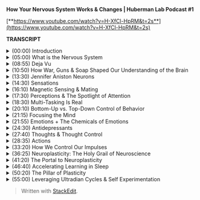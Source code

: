 **How Your Nervous System Works & Changes | Huberman Lab Podcast #1**

[**https://www.youtube.com/watch?v=H-XfCl-HpRM&t=2s**](https://www.youtube.com/watch?v=H-XfCl-HpRM&t=2s)

**TRANSCRIPT**

<details>
<summary>(00:00) Introduction</summary>
-
    
Welcome to the Huberman Lab Podcast, where we discuss science and science-based tools for everyday life. (upbeat guitar music) I'm Andrew Huberman, and I'm a professor of neurobiology and ophthalmology at Stanford School of Medicine.
    
For today's podcast, we're going to talk about the parts list of the nervous system. Now, that might sound boring, but these are the bits and pieces that, together, make up everything about your experience of life, from what you think about to what you feel, what you imagine, and what you accomplish from the day you're born until the day you die. That parts list is really incredible because it has a history associated with it that really provides a window into all sorts of things, like engineering, warfare, religion, and philosophy. So I'm going to share with you the parts list that makes up who you are through the lens of some of those other aspects of life and other aspects of the history of the discovery of the nervous system. By the end of this podcast, I promise you're going to understand a lot more about how you work and how to apply that knowledge. There's going to be a little bit of story; there's going to be a lot of discussion about the people who made these particular discoveries; there'll be a little bit of technical language; there's no way to avoid that. But at the end, you're going to have in hand what will be the equivalent of an entire semester of learning about the nervous system and how you work.

So, a few important points before we get started. I am not a medical doctor; that means I don't prescribe anything. I'm a professor, so sometimes, I'll profess things. In fact, I profess a lot of things. We are going to talk about some basic functioning of the nervous system parts and etc., but we're also going to talk about how to apply that knowledge. That said, your healthcare — your wellbeing — is your responsibility. So anytime we talk about tools, please filter it through that responsibility. Talk to a healthcare professional if you're going to explore any new tools or practices, and be smart in your pursuit of these new tools. Also, I want to emphasize that this podcast and the other things I do on social media are my personal goal of bringing zero cost to consumer information to the general public; it is separate from my role at Stanford University. 
  
In that spirit, I really want to thank the sponsors of today's podcast. The first one is Athletic Greens, which is an all-in-one drink. It's a greens drink that has vitamins, minerals, probiotics, prebiotics. I've been using Athletic Greens since 2012, so I'm really delighted that they're sponsoring the podcast. The reason I like it is because I like vitamins and minerals; I think they're important to my health, and it can be kind of overwhelming to know what to take in that landscape. So by taking one thing that also happens to taste really good, I get all the vitamins, minerals, etc., that I need. There's also a lot of data out there now about the importance of the gut microbiome for immune health and for the gut brain access, all these things. And the probiotics and prebiotics are important to me for that reason. If you want to try Athletic Greens, you can go to athleticgreens.com/huberman, and put in the code word "Huberman" at checkout. If you do that, they'll send you a year's supply of vitamin D3 and K2. There's a lot in the news lately about the importance of vitamin D3. We can all get vitamin D3 from sunlight, but many of us aren't getting enough sunlight. Vitamin D3 has been shown to be relevant to the immune system and the hormone systems, etc. So once again that's athleticgreens.com/huberman, enter "Huberman" at checkout, and you get the year's supply of D3 and K2 along with your Athletic Greens. 
  
This podcast is also brought to us by Inside Tracker, which is a health monitoring company. It uses blood tests and saliva tests to look at things like DNA and metabolic markers and monitors your hormones — a huge number of different parameters of health that really can only be measured accurately through blood and saliva tests. I use Inside Tracker because I'm a big believer in data. There's a lot of aspects to our biology that can only be accurately measured by way of blood tests and saliva tests. The thing that's really nice about Inside Tracker is that, rather than just giving you a bunch of numbers back of the levels of these things in your body, it gives you — through a really simple platform — information about what to do with all those levels of hormones and metabolic markers, etc. It also has a feature which is particularly interesting, which is it measures your inner age, which is more a measure of your biological age as opposed to your chronological age. And all that information is organized so that you can make changes in your nutritional regimes or your exercise regimes and watch how those markers change over time. So if you want to try Inside Tracker, you can go to insidetracker.com/huberman, and they'll give you 25% off at checkout.
</details>

<details>
<summary>(05:00) What is the Nervous System</summary>
-
    
So let's talk about the nervous system. The reason I say "your nervous system" and not "your brain" is because your brain is actually just one piece of this larger, more important thing, frankly, that we call the nervous system. The nervous system includes your brain and your spinal cord but also all the connections between your brain and your spinal cord and the organs of your body. It also includes, very importantly, all the connections between your organs back to your spinal cord and brain. So the way to think about how you function — at every level, from the moment you're born until the day you die, everything you think and remember and feel and imagine — is that your nervous system is this continuous loop of communication between the brain, spinal cord, and body — and body, spinal cord, and brain. In fact, we really can't even separate them. It's one continuous loop.
    
You may have heard of something called a Mobius strip. A Mobius strip is almost like one of these impossible figures that, no matter which angle you look at it from, you can't tell where it starts and where it ends. And that's really how your nervous system is built. That's the structure that allows you to, for instance, deploy immune cells, [or] to release cells that will go kill infection when you're in the presence of infection. Most people just think about that as a function of the immune system, but actually, it's your nervous system that tells organs, like your spleen, to release killer cells that go and hunt down those bacterial and viral invaders and gobble them up. If you have a stomachache, for instance, sure, you feel that in your stomach, but it's really your nervous system that's causing the stomachache. The "ache" aspect of it is a nervous system feature. So when we want to talk about experience or we want to talk about how to change the self in any way, we really need to think about the nervous system first. It is fair to say that the nervous system governs all other biological systems of the body, and it's also influenced by those other biological systems.
    
So, if we're talking about the nervous system, we need to get a little specific about what we mean. It's not just this big loop of wires. In fact, there's a interesting story about that because, at the turn of the sort of 1800s to 1900s, it actually was believed that our nervous system was just one giant cell. But two guys — the names aren't super important, but in fairness to their important discovery, Ramon y Cajal, a Spaniard, [and] Camillo Golgi, an Italian guy — figured out how to label or stain the nervous system in a way that revealed, "oh my goodness, we're actually made up of trillions of these little cells — nerve cells — that are called neurons."
    
And that's what a neuron is. It's just a nerve cell. They also saw that those nerve cells weren't touching one another; they're actually separated by little gaps. And those little gaps you may have heard of before; they're called synapses. Those synapses are where the chemicals from one neuron are kind of spit out or vomited into. And then, the next nerve cell detects those chemicals and then passes electricity down its length to the next nerve cell, and so forth.
    
So, really, the way to think about your body and your thoughts and your mind is that you are a flow of electricity, right? There's nothing mystical about this. You're a flow of electricity between these different nerve cells. And depending on which nerve cells are active, you might be lifting your arm or lowering your arm. You might be seeing something and perceiving that it's red, or you might be seeing something and perceiving that it's green, all depending on which nerve cells are electrically active at a given moment. The example of perceiving red or perceiving green is a particularly good example, because so often, our experience of the world makes it seem as if these things that are happening outside us are actually happening inside us.
</details>

<details>
<summary>(08:55) Deja Vu</summary>
-
    
But the language of the nervous system is just electricity. It's just like a Morse code of some sort, or the syllables and words and consonants and vowels of language. It just depends on how they're assembled, what order.
    
And so that brings us to the issue of how the nervous system works. The way to think about how the nervous system works is that our experiences, our memories — everything — is sort of like the keys on a piano being played in a particular order, right? If I play the keys on a piano in a particular order and with a particular intensity, that's a given song. We can make that analogous to a given experience. It's not really that the key, you know, A sharp or E flat is the song. It's just one component of the song. So when you hear that, you know, for instance, there's a brain area called the hippocampus, which [is] involved in memory. Well, it's involved in memory, but it's not that memories are stored there as, you know, sentences. They're stored there as patterns of electricity in neurons that, when repeated, give you the sense that you are experiencing the thing again. In fact, deja vu — the sense that what you're experiencing is so familiar and like something that you've experienced previously — is merely that the neurons that were active in one circumstance are now becoming active in the same circumstance again. And so it's really just like hearing the same song maybe not played on a piano, but next time on a classical guitar — there's something similar about that song, even though it's being played on two different instruments. So, I think it's important that people understand the parts of their nervous system, and that it includes so much more than just the brain, and that there are these things, neurons and synapses. But really, that it's the electrical activity of these neurons that dictates our experience. So if the early 1900s were when these neurons were discovered, certainly a lot has happened since then.
</details>

<details>
<summary>(10:50) How War, Guns & Soap Shaped Our Understanding of the Brain</summary>
-
  
And in that time between the early 1900s and now, there's some important events that actually happened in history that gave us insight into how the nervous system works. One of the more surprising ones was actually warfare. So, as most everybody knows, in warfare, people get shot, and people often die, but many people get shot and they don't die. And in WWI, there were some changes in artillery — in bullets — that made for a situation where bullets would enter the body and brain at very discrete locations and would go out the other side of the body or brain and also make a very small hole at that exit location, and in doing so, produced a lot of naturally occurring lesions of the nervous system. Now you say, okay, well, how does that relate to neuroscience? Well, unlike previous years, where a lot of the artillery would create these big, sort of, holes as the bullets would blow out of the brain or body — I know this is rather gruesome — when the holes were very discrete, they entered at one point and left at another point, they would take out or destroy very discrete bits of neural tissue, of the nervous system. So people were coming back from war with holes in their brain and in other parts of their nervous system that were limited to very specific locations. In addition to that, there was some advancement in the cleaning of wounds that happened, so many more people were surviving.
    
What this meant was that neurologists now had a collection of patients that would come back and they'd have holes in very specific locations of their brain. And they'd say things like, "Well, I can recognize faces but I can't recognize who those faces belong to. I know it's a face, but I don't know who it belongs to." And after that person eventually died, the neurologist would figure out, ah, I've had 10 patients that all told me that they couldn't recognize faces, and they all had these bullet holes that went through a particular region of the brain. And that's how we know a lot about how particular brain regions like the hippocampus work. In fact, some of the more amazing examples of this were, people would come back and they, for instance, would speak in complete gibberish, whereas previously they could speak normally. And even though they were speaking in complete gibberish, they could understand language perfectly. That's how we know that speech and language are actually controlled by separate portions of the nervous system. And there are many examples like that.
</details>

<details>
<summary>(13:30) Jennifer Aniston Neurons</summary>
-
  
People that couldn't recognize the faces of famous people or — and that actually brings us to an interesting example in modern times — many, many years later, in the early 2000s, there was actually a paper that was published in the journal "Nature" — excellent journal — showing that, in a human being, a perfectly healthy human being, there was a neuron that would become electrically active only when the person viewed the picture of Jennifer Aniston, the actress. So, literally, a neuron that represented Jennifer Aniston — so-called Jennifer Aniston cells — neuroscientists know about the Jennifer Aniston cells. If you can recognize Jennifer Aniston's face, you have Jennifer Aniston neurons, and presumably, you also have neurons that can recognize the faces of other famous and non-famous people. So that indicates that our brain is really a map of our experience. We come into the world and our brain has a kind of bias towards learning particular kinds of things; it's ready to receive information and learn that information, but the brain is really a map of experience.
</details>

<details>
<summary>(14:30) Sensations</summary>
-
  
So let's talk about what experience really is. What does it mean for your brain to work? Well, I think it's fair to say that the nervous system really does five things, maybe six.
    
The first one is sensation. So this is important to understand for any and all of you that want to change your nervous system or to apply tools to make your nervous system work better. Sensation is a non-negotiable element of your nervous system. You have neurons in your eye that perceive certain colors of light and certain directions of movement. You have neurons in your skin that perceive particular kinds of touch, like light touch, or firm touch, or painful touch. You have neurons in your ears that perceive certain sounds. Your entire experience of life is filtered by these, what we call "sensory receptors," if you want to know what the name is. So this always raises an interesting question. People ask, well, is there much more out there? Is there a lot more happening in the world that I'm not experiencing or that humans aren't experiencing? And the answer, of course, is yes, there are many species on this planet that are perceiving things that we will never perceive unless we apply technology. The best example I could think of off the top of my head would be something like infrared vision. There are snakes out there — pit vipers and so forth — that can sense heat emissions from other animals. They don't actually see their shape. They sense their heat shape and their heat emissions. Humans can't do that unless, of course, they put on infrared goggles or something that would allow them to detect those heat emissions.
</details>
  
<details>
<summary>(16:10) Magnetic Sensing & Mating</summary>
-
  
There are turtles and certain species of birds that migrate long distances that can detect magnetic fields because they have neurons — again, it's the nervous system that allows them to do this. So they have neurons in their nose and in their head that allow them to migrate along magnetic fields in order to — as amazing as this sounds — go from one particular location in the ocean, thousands of miles away to all aggregate on one particular beach at a particular time of year so that they can mate, lay eggs, and then wander back off into the sea to die. And then their young will eventually hatch; those cute little turtles will shuffle to the ocean, swim off and go do the exact same thing. They don't migrate that distance by vision; they don't do it by smell; they do it by sensing magnetic fields. And many other species do these incredible things. We don't, humans are not magnetic sensing organisms. We can't do that because we don't have receptors that sense magnetic fields. There's some data that maybe some humans can sense magnetic fields but you should be very skeptical of anyone that's convinced that they can do that with any degree of robustness or accuracy, because even the people that can do this aren't necessarily aware that they can. Maybe a topic for a future podcast. So we have sensation, then we have perception.
</details>

<details>
<summary>(17:30) Perceptions & The Spotlight of Attention</summary>
-
  
Perception is our ability to take what we're sensing and focus on it, and make sense of it, to explore it, to remember it. So really, perceptions are just whichever sensations we happen to be paying attention to at any moment. And you can do this right now. You can experience perception and the difference between perception and sensation very easily. If, for instance, I tell you to pay attention to the contact of your feet — the bottoms of your feet — with whatever surface they happen to be in contact with — maybe it's shoes, maybe it's the floor — if your feet are up maybe it's air. The moment you place your, what we call "the spotlight of attention" or "the spotlight of perception" on your feet, you are now perceiving what was happening there, what was being sensed there. The sensation was happening all along, however. So while sensation is not negotiable — you can't change your receptors unless you adopt some new technology — perception is under the control of your attention.
</details>

<details>
<summary>(18:30) Multi-Tasking Is Real</summary>
-
  
And the way to think about attention is, it's like a spotlight, except it's not one spotlight. You actually have two attentional spotlights. Anyone that tells you you can't multitask, tell them they're wrong. And if they disagree with you, tell them to contact me because in old world primates, of which humans are, we are able to do what's called covert attention. We can place a spotlight of attention on something, for instance, something we're reading or looking at or someone that we're listening to. And we can place a second spotlight of attention on something we're eating and how it tastes, or our child running around in the room, or my dog. You can split your attention into two locations, but of course you can also bring your attention, that is, your perception, to one particular location. You can dilate your attention, kind of like making a spotlight more diffuse, or you can make it more concentrated. This is very important to understand if you're going to think about tools to improve your nervous system, whether or not that tool is in the form of a chemical that you decide to take — maybe a supplement to increase some chemical in your brain if that's your choice — or a brain machine device, or you're going to try and learn something better by engaging in some focus or motivated pursuit for some period of time each day. Attention is something that is absolutely under your control, in particular when you're rested. And we'll get back to this. But when you are rested, and we'll define rest very clearly, you are able to direct your attention in very deliberate ways.
</details>

<details>
<summary>(20:10) Bottom-Up vs. Top-Down Control of Behavior</summary>
-
  
And that's because we have something in our nervous system which is sort of like a two way street. And that two way street is a communication between the aspects of our nervous system that are reflexive and the aspects of our nervous system that are deliberate. So we all know what it's like to be reflexive. You go through life, you're walking. If you already know how to walk, you don't think about your walking. You just walk. And that's because the nervous system wants to pass off as much as it can to reflexive action. That's called bottom-up processing. It really just means that information is flowing in through your senses — regardless of what you're perceiving — that information is flowing up, and it's directing your activity. But at any moment — for instance, let's say a car screeches in front of you around the corner, and you suddenly pause. You are now moving into deliberate action. You would start looking around in a very deliberate way. The nervous system can be reflexive in its action or it can be deliberate.
</details>

<details>
<summary>(21:15) Focusing the Mind</summary>
-
  
If reflexive action tends to be what we call bottom-up, deliberate action and deliberate perceptions and deliberate thoughts are top down. They require some effort and some focus. But that's the point, you can decide to focus your attention and energy on anything you want. You can decide to focus your behavior in any way you want. But it will always feel like it requires some effort and some strain. Whereas, when you're in reflexive mode — just walking and talking and eating and doing your thing — it's going to feel very easy. And that's because your nervous system is basically wired up to be able to do most things easily without much metabolic demand, without consuming much energy, but the moment you try and do something very specific, you're going to feel a sort of mental friction. It's going to be challenging.
</details>

<details>
<summary>(21:55) Emotions + The Chemicals of Emotions</summary>
-
  
So we've got sensations, perceptions, and then we've got things that we call feelings/emotions. And these get a little complicated because almost all of us, I would hope all of us, are familiar with things like happiness and sadness or boredom or frustration. Scientists argue like crazy — neuroscientists and psychologists and philosophers, for that matter — argue like crazy about what these are and how they work. Certainly, emotions and feelings are the product of the nervous system. They involve the activity of neurons. But as I mentioned earlier, neurons are electrically active, but they also release chemicals. And there's a certain category of chemicals that has a very profound influence on our emotional states — they're called neuromodulators, and those neuromodulators have names that probably you've heard of before. Things like dopamine and serotonin and acetylcholine [and] epinephrine. Neuromodulators are really interesting because they bias which neurons are likely to be active and which ones are likely to be inactive. A simple way to think about neuromodulators is they are sort of like playlists that you would have on any kind of device where you're going to play particular categories of music. So, for instance, dopamine, which is often discussed as the molecule of reward or joy, it is involved in reward. And it does tend to create a sort of upbeat mood when released in appropriate amounts in the brain. But the reason it does that is because it makes certain neurons and neural circuits, as we call them, more active and others less active. Okay. So serotonin, for instance, is a molecule that, when released, tends to make us feel really good with what we have, our, sort of, internal landscape and the resources that we have, whereas dopamine, more than being a molecule of reward, is really more a molecule of motivation toward things that are outside us and that we want to pursue. And we can look at healthy conditions or situations like being in pursuit of a goal where, every time we accomplish something en route to that goal, a little bit of dopamine is released and we feel more motivation, that happens. We can also look at the extreme example of something like mania, where somebody is so relentlessly in pursuit of external things, like money and relationships, that they're sort of in this delusional state of thinking that they have the resources that they need in order to pursue all these things when, in fact, they don't. So these neuromodulators can exist in normal levels, low levels, high levels.
</details>

<details>
<summary>(24:30) Antidepressants</summary>
-
  
And that actually gives us a window into a very important aspect of neuroscience history that all of us are impacted by today, which is the discovery of antidepressants and so-called anti-psychotics. In the 1950s, '60s, and '70s, it was discovered that there are compounds — chemicals — that can increase or decrease serotonin, that can increase or decrease dopamine. And that led to the development of most of what we call antidepressants.

Now, the trick here or the problem is that most of these drugs, especially in the 1950s and '60s, they would reduce serotonin, but they would also reduce dopamine, or they would increase serotonin, but they would also increase some other neuromodulator chemical. And that's because all these chemical systems in the body, but the neuromodulators in particular, have a lot of receptors. Now, these are different than the receptors we were talking about earlier. The receptors I'm talking about now are sort of like parking spots where dopamine is released. And if it attaches to a receptor, say, on the heart, it might make the heart beat faster because there's a certain kind of receptor on the heart. Whereas, if dopamine is released and goes and attaches to muscle, it might have a completely different effect on the muscle. And in fact, it does.

So different receptors on different organs of the body are the ways that these neuromodulators can have all these different effects on different aspects of our biology. This is most salient in the example of some of the antidepressants that have sexual side effects or that blunt appetite or that blunt motivation. You know, many of these, which increase serotonin, can be very beneficial for people. It can elevate their mood. It can make them feel better. But they also if their, the doses are too high, or if that particular drug isn't right for somebody, that person experiences challenges with motivation or appetite or libido because serotonin is binding to receptors in the areas of the brain that control those other things as well.

So we talked about sensation. We talked about perception. When we talk about feelings, we have to consider these neuromodulators. And we have to consider also that feelings and emotions are contextual. In some cultures, showing a lot of joy or a lot of sadness is entirely appropriate, in other cultures it's considered inappropriate. So I don't think it's fair to say that there is a "sadness circuit" or area of the brain, or a "happiness circuit" or area of the brain. However, it is fair to say that certain chemicals and certain brain circuits tend to be active when we are in motivated states, tend to be active when we are in non-motivated lazy states, tend to be active when we are focused, and tend to be active when we are not focused. I want to emphasize, also, that emotions are something that we generally feel are not under our control. We feel like they kind of geyser up within us and they just kind of happen to us. And that's because they are somewhat reflexive. We don't really set out with a deliberate thought to be happy or a deliberate thought to be sad. We tend to experience them in kind of a passive, reflexive way. And that brings us to the next thing, which are thoughts.
</details>

<details>
<summary>(27:40) Thoughts & Thought Control</summary>
-
  
Thoughts are really interesting because in many ways they're like perceptions, except that they draw on not just what's happening in the present but also things we remember from the past and things that we anticipate about the future. The other thing about thoughts that's really interesting is that thoughts can be both reflexive — they can just be occurring all the time sort of like pop-up windows on a poorly filtered web browser — or they can be deliberate. We can decide to have a thought. In fact, right now you could decide to have a thought just like you would decide to write something out on a piece of paper. You could decide that you're listening to a podcast, that you are in a particular location. You're not just paying attention to what's happening, you're directing your thought process. And a lot of people don't understand or at least appreciate that the thought patterns and the neural circuits that underlie thoughts can actually be controlled in this deliberate way.
</details>

<details>
<summary>(28:35) Actions</summary>
-
  
And then, finally, there are actions. Actions or behaviors are perhaps the most important aspect of our nervous system. Because, first of all, our behaviors are actually the only thing that are going to create any fossil record of our existence. You know, after we die, the nervous system deteriorates, our skeleton will remain. But it's, you know, in the moment of experiencing something very joyful or something very sad, it can feel so all encompassing that we actually think that it has some meaning beyond that moment. But actually, for humans — and I think for all species — the sensations, the perceptions and the thoughts and the feelings that we have in our lifespan — none of that is actually carried forward except the ones that we take and we convert into actions such as writing, actions such as words, actions such as engineering new things. And so the fossil record of our species and each one of us is really through action.

And that, in part, is why so much of our nervous system is devoted to converting sensation, perceptions, feelings, and thoughts into actions. In fact, the great neuroscientist or physiologist, Sherrington, won a Nobel prize for his work in mapping some of the circuitry, the connections between nerve cells that give rise to movement. And he said, "Movement is the final common pathway." The other way to think about it is that one of the reasons that our central nervous system — our brain and spinal cord — include this stuff in our skull but also connects so heavily to the body, is because most everything that we experience, including our thoughts and feelings, was really designed to either impact our behavior or not. And the fact that thoughts allow us to reach into the past and anticipate the future and not just experience what's happening in the moment gave rise to an incredible capacity for us to engage in behaviors that are not just for the moment, they're based on things that we know from the past and that we would like to see in the future.

And this aspect of our nervous system, of creating movement, occurs through some very simple pathways. The reflexive pathway basically includes areas of the brain stem we call central pattern generators. When you walk — provided you already know how to walk — you are basically walking because you have these central pattern generators — groups of neurons that generate right foot, left foot, right foot, left foot kind of movement. However, when you decide to move in a particular deliberate way that requires a little more attention, you start to engage areas of your brain for top-down processing where your forebrain works from the top down to control those central pattern generators, so that maybe it's right foot, right foot, left foot, right foot, right foot, left foot, if, maybe, you're hiking along some rocks or something. And you have to engage in that kind of movement.

So movement, just like thoughts, can be either reflexive or deliberate. And when we talk about deliberate, I want to be very specific about how your brain works in a deliberate way because it gives rise to a very important feature of the nervous system that we're going to talk about next, which is your ability to change your nervous system. And what I'd like to center on for a second is this notion of "What does it mean for the nervous system to do something deliberately?" Well, when you do something deliberately, you pay attention — you are bringing your perception — to an analysis of three things: duration — how long something is is going to take or should be done; path — what you should be doing; and outcome — if you do something for a given length of time, what's going to happen. Now when you're walking down the street or you're eating or you're just talking reflexively, you're not doing this — what I call — "DPO" — duration, path, outcome — type of deliberate function in your brain and nervous system. But the moment you decide to learn something or to resist speaking or to speak up when you would rather be quiet, anytime you're deliberately forcing yourself over a threshold, you're engaging these brain circuits and these nervous system circuits that suddenly make it feel as if something is challenging. Something has changed. Well, what's changed? What's changed is that when you engage in this "duration, path, and outcome" type of thinking or behavior or way of being, you start to recruit these neuromodulators that are released from particular areas of your brain, and also, it turns out, from your body, and they start cuing to your nervous system. Something's different. Something's different now about what I'm doing. Something's different about what I'm feeling.
</details>

<details>
<summary>(33:20) How We Control Our Impulses</summary>
-
  
Let's give an example where, perhaps, somebody says something that's triggering to you. You don't like it. And you know you shouldn't respond. You feel like, "Oh, I shouldn't respond, I shouldn't respond, I shouldn't respond." You're actively suppressing your behavior through top-down processing. Your forebrain is actually preventing you from saying the thing that you know you shouldn't say or that, maybe, you should wait to say or say in a different form. This feels like agitation and stress because you're actually suppressing a circuit. We actually can see examples of what happens when you're not doing this well. Some of the examples come from children. If you look at young children, they don't have the forebrain circuitry to engage in this top down processing until they reach age 22, even 25. But in young children, you see this in a really robust way. You'll see they'll be rocking back and forth; it's hard for them to sit still because those central pattern generators are constantly going in the background, whereas adults can sit still. A kid sees a piece of candy that it wants and will just reach out and grab it, whereas an adult probably would ask if they could have a piece or wait until they were offered a piece in most cases.
    
People that have damage to the certain areas of the frontal lobes don't have this kind of restriction. They'll just blurt things out. They'll just say things. We all know people like this. Impulsivity is a lack of top down control, a lack of top-down processing. The other thing that will turn off the forebrain and make it harder to [do] top-down processing is a couple of drinks containing alcohol. The removal of inhibition is actually a removal of neural inhibition, of nerve cells suppressing the activity of other nerve cells. And so when you look at people that have damage to their frontal lobes, or you look at puppies, or you look at young children, everything's a stimulus. Everything is a potential interaction for them. And they have a very hard time restricting their behavior and their speech.

So a lot of the motor system is designed to just work in a reflexive way. And then when we decide we want to learn something or do something or not do something, we have to engage in this top-down restriction. And it feels like agitation because it's accompanied by the release of a neuromodulator called norepinephrine, which, in the body, we call adrenaline. And it actually makes us feel agitated. So for those of you that are trying to learn something new or to learn to suppress your responses or be more deliberate and careful in your responses, that is going to feel challenging for a particular reason. It's going to feel challenging because the chemicals in your body that are released in association with that effort are designed to make you feel kind of agitated. That low-level tremor that sometimes people feel when they're really, really angry is actually a chemically induced low-level tremor. And it's the, what I call, "limbic friction." There's an area of your brain that's involved in our more primitive reflexive responses called the limbic system. And the frontal cortex is in a friction, it's in a tug of war with that system all the time, unless, of course, you have damage to the frontal lobe or you've had too much to drink or something. In which case you tend to just say and do whatever.
</details>

<details>
<summary>(36:25) Neuroplasticity: The Holy Grail of Neuroscience</summary>
-
  
And so, this is really important to understand because if you want to understand neuroplasticity — you want to understand how to shape your behavior, how to shape your thinking, how to change how you're able to perform in any context — the most important thing to understand is that it requires top-down processing; it requires this feeling of agitation. In fact, I would say the agitation and strain is the entry point to neuroplasticity. So let's take a look at what neuroplasticity is. Let's explore it not as the way it's normally talked about in modern culture — "neuroplasticity, plasticity is great." Well, what exactly do people mean?

Plasticity itself is just a process by which neurons can change their connections and the way they work so that you can go from things being very challenging and deliberate, requiring a lot of effort and strain, to them being reflexive. And typically, when we hear about plasticity, we're thinking about positive or what I call adaptive plasticity. A lot of plasticity can be induced, for instance by brain damage, but that's generally not the kind of plasticity that we want. So when I say plasticity, unless I say otherwise, I mean adaptive plasticity. And in particular, most of the neuroplasticity that people want is self-directed plasticity.
    
Because if there's one truism to neuroplasticity, it's that, from birth until about age 25, the brain is incredibly plastic. Kids are learning all sorts of things, but they can learn it passively. They don't have to work too hard or focus too hard — although focus helps — to learn new things, acquire new languages, acquire new skills. But if you're an adult and you want to change your neural circuitry at the level of emotions or behavior or thoughts or anything really, you absolutely need to ask two important questions. One, what particular aspect of my nervous system am I trying to change? Meaning, am I trying to change my emotions or my perceptions, my sensations? And which ones are available for me to change? And then the second question is, how are you going to go about that? What is the structure of a regimen to engage neuroplasticity? And it turns out that the answer to that second question is governed by how awake or how sleepy we are. So let's talk about that next.
    
Neuroplasticity is the ability for these connections in the brain and body to change in response to experience. And what's so incredible about the human nervous system, in particular, is that we can direct our own neural changes. We can decide that we want to change our brain. In other words, our brain can change itself, and our nervous system can change itself. And the same can't be said for other organs of the body. Even though our other organs of the body have some ability to change, they can't direct it. They can't think and decide, you know your gut doesn't say, "Oh, you know, I want to be able to digest spicy foods better, so I'm going to rearrange the connections to be able to do that." Whereas your brain can decide that you want to learn a language or you want to be less emotionally reactive or more emotionally engaged, and you can undergo a series of steps that will allow your brain to make those changes so that eventually it becomes reflexive for you to do that, which is absolutely incredible.

For a long time, it was thought that neuroplasticity was the unique gift of young animals and humans, that it could only occur when we're young. And, in fact, a young brain is incredibly plastic. Children can learn three languages without an accent reflexively, whereas adults, it's very challenging. It takes a lot more effort and strain, a lot more of that "duration, path, outcome" kind of thinking in order to achieve those plastic changes. We now know, however, that the adult brain can change in response to experience. Nobel prizes were given for the understanding that the young brain can change very dramatically. I think one of the most extreme examples would be, for people that are born blind from birth, they use the area of their brain, that normally would be used for visualizing objects and colors and things outside of them, for Braille reading. In brain imaging studies it's been shown that, you know, people who are blind from birth, when they Braille read, the area of the brain that would normally light up, if you will, for vision, lights up for braille reading. So that real estate is reallocated for an entirely different function. If someone is made blind in adulthood, it's unlikely that their entire visual brain will be taken over by the areas of the brain that are responsible for touch. However, there's some evidence that areas of the brain that are involved in hearing and touch can kind of migrate into that area. And there's a lot of interest now in trying to figure out how more plasticity can be induced in adulthood, more positive plasticity.
</details>

<details>
<summary>(41:20) The Portal to Neuroplasticity</summary>
-
  
And in order to understand that process, we really have to understand something that might at first seem totally divorced from neuroplasticity, but actually lies at the center of neuroplasticity. And for any of you that are interested in changing your nervous system so that something that you want can go from being very hard, or seem almost impossible and out of reach, to being very reflexive, this is especially important to pay attention to.

Plasticity in the adult human nervous system is gated, meaning it is controlled by neuromodulators. These things that we talked about earlier, dopamine, serotonin, and one in particular called acetylcholine, are what open up plasticity. They literally unveil plasticity and allow brief periods of time in which whatever information, whatever thing we're sensing or perceiving or thinking, whatever emotions we feel, can literally be mapped in the brain such that, later, it will become much easier for us to experience and feel that thing. Now, this has a dark side and a positive side.

The dark side is it's actually very easy to get neuroplasticity as an adult through traumatic or terrible or challenging experiences. But the important question is to say, why is that? And the reason that's the case is because, when something very bad happens, there's the release of two sets of neuromodulators in the brain: epinephrine, which tends to make us feel alert and agitated, which is associated with most bad circumstances; and acetylcholine, which tends to create a even more intense and focused perceptual spotlight. Remember earlier, we were talking about perception and how it's kind of like a spotlight. Acetylcholine makes that light particularly bright and particularly restricted to one region of our experience. And it does that by making certain neurons in our brain and body active, much more than all the rest. So acetylcholine is sort of like a highlighter marker upon which neuroplasticity then comes in later and says, wait, which neurons were active in this particularly alerting phase of whatever, you know, day or night, whenever this thing happened.

So the way it works is this: You can think of epinephrine as creating this alertness and this kind of unbelievable level of increased attention compared to what you were experiencing before, and you can think of acetylcholine as being the molecule that highlights whatever happens during that period of heightened alertness. So just to be clear, it's, epinephrine creates the alertness, that's coming from a subset of neurons in the brain stem if you're interested, and acetylcholine, coming from an area of the forebrain, is tagging or marking the neurons that are particularly active during this heightened level of alertness. Now that marks the cells, the neurons, and the synapses for strengthening, for becoming more likely to be active in the future even without us thinking about it. Okay?
    
So in bad circumstances, this all happens without us having to do much. When we want something to happen, however, we want to learn a language, we want to learn a new skill, we want to become more motivated, what do we know for certain? We know that that process of getting neuroplasticity — so that we have more focus, more motivation — absolutely requires the release of epinephrine. We have to have alertness in order to have focus, and we have to have focus in order to direct those plastic changes to particular parts of our nervous system. Now, this has immense implications in thinking about the various tools, whether or not those are chemical tools or machine tools or just self-induced regimens of how long or how intensely you're going to focus in order to get neuroplasticity.

But there's another side to it. The dirty secret of neuroplasticity is that no neuroplasticity occurs during the thing you're trying to learn, during the terrible event, during the great event. During the thing that you're really trying to shape and learn, nothing is actually changing between the neurons that is going to last. All the neuroplasticity, the strengthening of the synapses — the addition, in some cases, of new nerve cells, or at least connections between nerve cells — all of that occurs at a very different phase of life, which is when we are in sleep and non-sleep deep rest. And so, neuroplasticity, which is the kind of holy grail of human experience of, you know, this is the New Year and everyone's thinking New Year's resolutions. And right now, perhaps everything's organized and people are highly motivated, but what happens in March or April or May? Well, that all depends on how much attention and focus one can continually bring to whatever it is they're trying to learn, so much so that agitation and a feeling of strain are actually required for this process of neuro-plasticity to get triggered.
</details>

<details>
<summary>(46:40) Accelerating Learning in Sleep</summary>
-
  
But the actual rewiring occurs during periods of sleep and non-sleep deep rest. There's a study published last year that's particularly relevant here that I want to share — it was not done by my laboratory — that showed that 20 minutes of deep rest — this is not deep sleep — but essentially doing something very hard and very intense and then taking 20 minutes immediately afterwards to deliberately turn off the deliberate focused thinking and engagement actually accelerated neuroplasticity. There's another study that's just incredible. And we're going to go into this in a future episode of the podcast not too long from now, that showed that if people are learning a particular skill — it could be a language skill or a motor skill — and they hear a tone just playing in the background, and the tone is playing periodically in the background, like just a bell. In deep sleep, if that bell is played, learning is much faster for the thing that they were learning while they were awake. It somehow cues the nervous system in sleep — doesn't even have to be in dreaming — that something that happened in the waking phase was especially important. So much so that that bell is sort of a Pavlovian cue, it's sort of a reminder to the sleeping brain, "Oh, you need to remember what it is that you were learning at that particular time of day." And the learning rates and the rates of retention — meaning how much people can remember from the thing they learned — are significantly higher under those conditions.

So I'm going to talk about how to apply all this knowledge a little bit more in this podcast episode, but also in future episodes. But it really speaks to the really key importance of sleep and focus, these two opposite ends of our attentional state. When we're in sleep, these DPOs — duration, path, and outcome, analysis — are impossible. We just can't do that. We are only in relation to what's happening inside of us. So, sleep is key.

Also key are periods of non-sleep deep rest where we're turning off our analysis of duration, path, and outcome — in particular, for the thing that we were just trying to learn. And we're in this kind of liminal state where our attention is kind of drifting all over. It turns out that's very important for the consolidation, for the changes between the nerve cells that will allow what we were trying to learn to go from being deliberate and hard and stressful and a strain to easy and reflexive.
    
This also points to how different people, including many modern clinicians, are thinking about how to prevent bad circumstances, traumas, from routing their way into our nervous system permanently. It says that you might want to interfere with certain aspects of brain states that are away from the bad thing that happened, the brain states that happened the next day or the next month or the next year. And also, I want to make sure that I pay attention to the fact that, for many of you you're thinking about neuro-plasticity not just in changing your nervous system to add something new, but to also get rid of things that you don't like, right? That you want to forget bad experiences, or at least remove the emotional contingency of a bad relationship, or a bad relationship to some thing, or some person, or some event. Learning to fear certain things, less to eliminate a phobia, to erase a trauma. The memories themselves don't get erased. I'm sorry to say that the memories don't themselves get erased, but the emotional load of memories can be reduced. And there are a number of different ways that that can happen, but they all require this thing that we're calling neuroplasticity. We're going to have a large number of discussions about neuroplasticity in depth, but the most important thing to understand is that it is indeed a two phase process.
</details>

<details>
<summary>(50:20) The Pillar of Plasticity</summary>
-
  
What governs the transition between alert and focused, and these deep rest and deep sleep states is a system in our brain and body — a certain aspect of the nervous system — called the autonomic nervous system. And it is immensely important to understand how this autonomic nervous system works. It has names like the sympathetic nervous system and parasympathetic nervous system which frankly are complicated names because they're a little bit misleading. Sympathetic is the one that's associated with more alertness. Parasympathetic is the one that's associated with more calmness. And it gets really misleading because the sympathetic nervous system sounds like sympathy. And then people think it's related to calm. I'm going to call it the alertness system and the calmness system, because even though sympathetic and parasympathetic are sometimes used, people really get confused.
    
So the way to think about the autonomic nervous system, and the reason it's important for every aspect of your life, but in particular, for neuroplasticity and engaging in these focus states and in these de-focused states, is that it works sort of like a seesaw. Every 24 hours, we're all familiar with the fact that when we wake up in the morning we might be a little bit groggy, but then generally we're more alert. And then as evening comes around, we tend to become a little more relaxed and sleepy. Eventually at some point at night, we go to sleep. So we go from alert to deeply calm. And as we do that, we go from an ability to engage in these very focused "duration, path, outcome" types of analyses, to states in sleep that are completely divorced from duration, path, and outcome in which everything is completely random and untethered in terms of our sensations, perceptions, and feelings, and so forth.
    
So every 24 hours, we have a phase of our day that is optimal for thinking and focusing and learning and neuroplasticity and doing all sorts of things. We have energy as well. And at another phase of our day, we're tired and we have no ability to focus. We have no ability to engage in "duration, path, outcome" types of analyses. And it's interesting that both phases are important for shaping our nervous system in the ways that we want. So if we want to engage neuroplasticity and we want to get the most out of our nervous system, we each have to master both the transition between wakefulness and sleep and the transition between sleep and wakefulness.
    
Now, so much has been made of the importance of sleep. And it is critically important for wound healing, for learning as I just mentioned, for consolidating learning, for all aspects of our immune system. It is the one period of time in which we're not doing these duration, path, and outcome types of analyses. And it is critically important to all aspects of our health, including our longevity.

Much less has been made, however, of how to get better at sleeping, how to get better at the process that involves falling asleep, staying asleep, and accessing the states of mind and body that involve total paralysis. Most people don't know this, but you're actually paralyzed during much of your sleep so that you can't act out your dreams, presumably. But also where your brain is in a total idle state where it's not controlling anything, it's just left to kind of free run. And there are certain things that we can all do in order to master that transition, in order to get better at sleeping. And it involves much more than just how much we sleep.
    
We're all being told, of course, that we need to sleep more, but there's also the issue of sleep quality, accessing those deep states of non-DPO thinking. Accessing the right timing of sleep — not a lot has been discussed publicly, as far as I'm aware, of when to time your sleep. I think we all can appreciate that sleeping for half an hour throughout the day so that you get a total of eight hours of sleep every 24 hour cycle is probably very different and not optimal compared to a solid block of eight hours of sleep. Although there are people that have tried this — I think it's been written about in various books — not many people can stick to that schedule. Incidentally, I think it's called the Uberman schedule, not to be confused with the Huberman schedule because, first of all my schedule doesn't look anything like that. And second of all, I would never attempt such a sleeping regime. The other thing that is really important to understand is that we have not explored, as a culture, the rhythms that occur in our waking states. So much has been focused on the value of sleep and the importance of sleep, which is great. But I don't think that most people are paying attention to what's happening in their waking states and when their brain is optimized for focus, when their brain is optimized for these DPOs, these "duration, path, outcome" types of engagements for learning and for changing and when are their brain is probably better suited for more reflexive thinking and behaviors.
</details>

<details>
<summary>(55:00) Leveraging Ultradian Cycles & Self Experimentation</summary>
-
  
And it turns out that there's a vast amount of scientific data which points to the existence of what are called ultradian rhythms. You may have heard of circadian rhythms. Circadian means, circa — about — a day. So it's 24 hour rhythms because the earth spins once every 24 hours. Ultradian rhythms occur throughout the day and they require less time, they're shorter. The most important ultradian rhythm for sake of this discussion is the 90-minute rhythm that we're going through all the time in our ability to attend and focus. And in sleep, we are, our sleep is broken up into 90-minute segments. Early in the night we have more phase one and phase two lighter sleep. And then we go into our deeper, phase three and phase four sleep. And then we return to phase one, two, three, four. So all night, you're going through these ultradian rhythms of stage one, two, three, four, one, two, three, four, it's repeating. Most people perhaps know that. Maybe they don't.

But you wake up in the morning, these ultradian rhythms continue. And it turns out that we are optimized for focus and attention within these 90-minute cycles so that at the beginning of one of these 90-minute cycles maybe you sit down to learn something new or to engage in some new challenging behavior, for the first five or 10 minutes of one of those cycles, it's well-known that the brain and the neural circuits and the neuromodulators are not going to be optimally tuned to whatever it is you're trying to do. But as you drop deeper into that 90-minute cycle your ability to focus and to engage in this DPO process and to direct neuroplasticity and to learn is actually much greater. And then you eventually pop out of that at the end of the 90-minute cycle. So these cycles are occurring in sleep and these cycles are occurring in wakefulness. And all of those are governed by this seesaw of alertness to calmness that we call the autonomic nervous system.

So, if you want to master and control your nervous system, regardless of what tool you reach to — whether or not it's a pharmacologic tool, or whether or not it's a behavioral tool, or whether or not it's a brain machine interface tool — it's vitally important to understand that your entire existence is occurring in these 90 minute cycles, whether or not you're asleep or awake. And so you really need to learn how to wedge into those 90-minute cycles. And for instance, it would be completely crazy and counterproductive to try and just learn information while in deep sleep by listening to that information because you're not able to access it. It would be perfectly good, however, to engage in a focused bout of learning each day. And now we know how long that focused bout of learning should be, it should be at least one 90 minute cycle. And the expectation should be that the early phase of that cycle is going to be challenging. It's going to hurt. It's not going to feel natural. It's not going to feel like flow. But that you can learn and the circuits of your brain that are involved in focus and motivation can learn to drop into a mode of more focus, get more neuroplasticity in other words, by engaging these ultradian cycles at the appropriate times of day. For instance, some people are very good learners early in the day and not so good in the afternoon.

So you can start to explore this process even without any information about the underlying neurochemicals by simply paying attention [to] not just to when you go to sleep and when you wake up each morning, [but also] how deep or how shallow your sleep felt to you subjectively. But also, throughout the day, when your brain tends to be most anxious. Because it turns out that has a correlate related to perception that we will talk about. You can ask yourself, when are you most focused? When are you least anxious? When do you feel most motivated? When do you feel least motivated? By understanding how the different aspects of your perception, sensation, feeling, thought, and actions, tend to want to be engaged or not want to be engaged. You develop a very good window into what's going to be required to shift your ability to focus or shift your ability to engage in creative type thinking at different times of day, should you choose. And so that's where we're heading, going forward. It all starts with mastering this seesaw that is the autonomic nervous system, that at a course level is a transition between wakefulness and sleep, but at a finer level, and just as important, are the various cycles, these ultradian 90-minute cycles that govern our life all the time, 24 hours a day every day of our life.

And so we're going to talk about how you can take control of the autonomic nervous system so that you can better access neuroplasticity, better access sleep, even take advantage of the phase that is the transition between sleep and waking to access things like creativity and so forth. All based on studies that have been published over the last 100 years, mainly within the last 10 years and some that are very, very new. And that point to the use of specific tools that will allow you to get the most out of your nervous system.

So today we covered a lot of information. It was sort of a whirlwind tour of everything from neurons and synapses to neuroplasticity and the autonomic nervous system. We will revisit a lot of these themes going forward. So if all of that didn't sink in in one pass, please don't worry. We will come back to these themes over and over again. I wanted to equip you with a language so that we're all developing a kind of common base set of information going forward. And I hope the information is valuable to you in your thinking about what is working well for you and what's working less well and what's been exceedingly challenging, what's been easy for you in terms of your pursuit of particular behaviors or emotional states where your challenges or the challenges of people that you know might reside.

As promised in our welcome video, the format of the "Huberman Lab" podcast is to dive deep into individual topics for an entire month at a time. So for the entire month of January we're going to explore this incredible state that is sleep and a related state, which is non-sleep deep rest, and what they do for things like learning, resetting our emotional capacity. Everyone's probably familiar with the fact that when we're sleep-deprived we're so much less good at dealing with life circumstances. We're more emotionally labile. Why is that? How is that? But most importantly, we're going to talk about how to get better at sleeping and how to access better sleep even when your sleep timing or duration is compromised. We're also going to talk about the data that support this very interesting state called non-sleep deep rest where one is neither asleep nor awake, but it turns out one can recover some of the neuromodulators and more importantly the processes involved in sensation, perception, feeling, thought, and action. It's sure to be a very rich discussion back and forth where I'm answering your questions and providing tools. And I'm certain you're also going to learn a lot of information about neuroscience and what makes up this incredible phase of your life where you think you're not conscious, but you're actually resetting and renewing yourself in order to perform better, feel better, etc., in the waking state.
    
If you want to support the podcast, please click the like button and subscribe on YouTube. Leave us a comment if you have any feedback for us. And on Apple, you can also leave a review and comments for us to improve the podcast experience for you. Please also check out our sponsors and thank you so much. We'll see you on the next episode next week. (upbeat guitar music)
</details>

> Written with [StackEdit](https://stackedit.io/).
